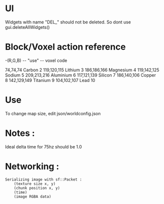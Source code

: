 
# UI 
Widgets with name "DEL_" should not be deleted.
So dont use gui.deleteAllWidgets()

# Block/Voxel action reference

-(R,G,B) -- "use" -- voxel code


74,74,74 Carbon       2
119,120,115 Lithium   3
186,186,166 Magnesium 4
119,142,125 Sodium    5
209,213,216 Aluminium 6
117,121,139 Silicon   7
186,140,106 Copper    8
142,129,149 Titanium  9
104,102,107 Lead      10

# Use
To change map size, edit json/worldconfig.json

# Notes :
Ideal delta time for 75hz should be 1.0

# Networking : 
    Serializing image with sf::Packet :
        (texture size x, y)
        (chunk position x, y)
        (time)
        (image RGBA data)
